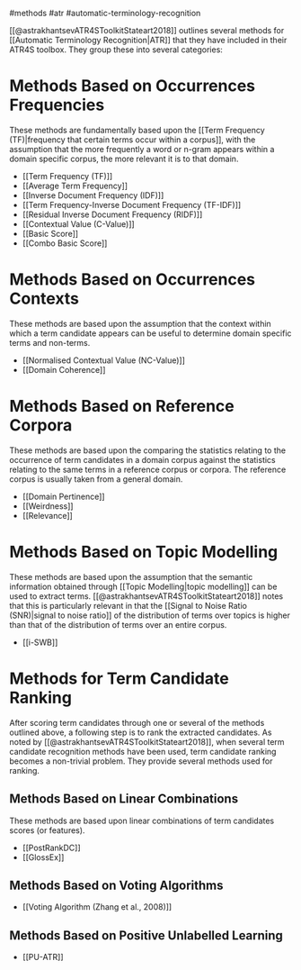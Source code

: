 #methods #atr #automatic-terminology-recognition 

[[@astrakhantsevATR4SToolkitStateart2018]] outlines several methods for [[Automatic Terminology Recognition|ATR]] that they have included in their ATR4S toolbox. They group these into several categories:

# Methods Based on Occurrences Frequencies

These methods are fundamentally based upon the [[Term Frequency (TF)|frequency that certain terms occur within a corpus]], with the assumption that the more frequently a word or n-gram appears within a domain specific corpus, the more relevant it is to that domain.

- [[Term Frequency (TF)]]
- [[Average Term Frequency]]
- [[Inverse Document Frequency (IDF)]]
- [[Term Frequency-Inverse Document Frequency (TF-IDF)]]
- [[Residual Inverse Document Frequency (RIDF)]]
- [[Contextual Value (C-Value)]]
- [[Basic Score]]
- [[Combo Basic Score]]

# Methods Based on Occurrences Contexts

These methods are based upon the assumption that the context within which a term candidate appears can be useful to determine domain specific terms and non-terms.

- [[Normalised Contextual Value (NC-Value)]]
- [[Domain Coherence]]

# Methods Based on Reference Corpora

These methods are based upon the comparing the statistics relating to the occurrence of term candidates in a domain corpus against the statistics relating to the same terms in a reference corpus or corpora. The reference corpus is usually taken from a general domain.

- [[Domain Pertinence]]
- [[Weirdness]]
- [[Relevance]]

# Methods Based on Topic Modelling

These methods are based upon the assumption that the semantic information obtained through [[Topic Modelling|topic modelling]] can be used to extract terms. [[@astrakhantsevATR4SToolkitStateart2018]] notes that this is particularly relevant in that the [[Signal to Noise Ratio (SNR)|signal to noise ratio]] of the distribution of terms over topics is higher than that of the distribution of terms over an entire corpus.

- [[i-SWB]]

# Methods for Term Candidate Ranking

After scoring term candidates through one or several of the methods outlined above, a following step is to rank the extracted candidates. As noted by [[@astrakhantsevATR4SToolkitStateart2018]], when several term candidate recognition methods have been used, term candidate ranking becomes a non-trivial problem. They provide several methods used for ranking.

## Methods Based on Linear Combinations

These methods are based upon linear combinations of term candidates scores (or features).

- [[PostRankDC]]
- [[GlossEx]]

## Methods Based on Voting Algorithms

- [[Voting Algorithm (Zhang et al., 2008)]]

## Methods Based on Positive Unlabelled Learning

- [[PU-ATR]]



